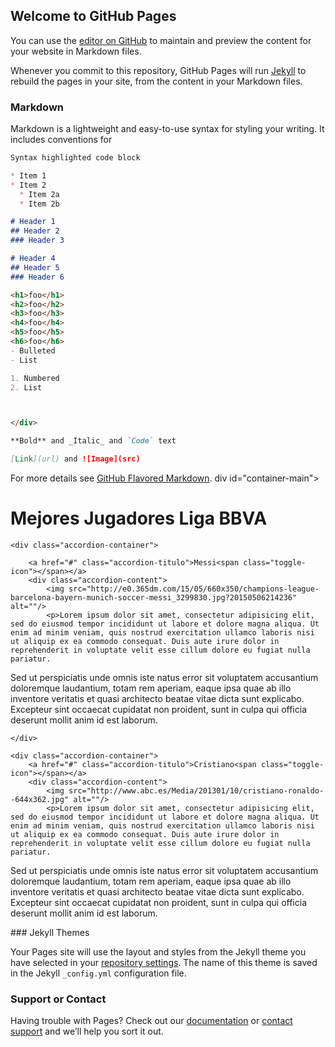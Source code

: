 ## Welcome to GitHub Pages

You can use the [editor on GitHub](https://github.com/Consejo-MOYSP/Consejo-MOYSP.github.io/edit/master/docs/index.md) to maintain and preview the content for your website in Markdown files.

Whenever you commit to this repository, GitHub Pages will run [Jekyll](https://jekyllrb.com/) to rebuild the pages in your site, from the content in your Markdown files.

### Markdown

Markdown is a lightweight and easy-to-use syntax for styling your writing. It includes conventions for

```markdown
Syntax highlighted code block

* Item 1
* Item 2
  * Item 2a
  * Item 2b

# Header 1
## Header 2
### Header 3

# Header 4
## Header 5
### Header 6

<h1>foo</h1>
<h2>foo</h2>
<h3>foo</h3>
<h4>foo</h4>
<h5>foo</h5>
<h6>foo</h6>
- Bulleted
- List

1. Numbered
2. List



</div>

**Bold** and _Italic_ and `Code` text

[Link](url) and ![Image](src)
```

For more details see [GitHub Flavored Markdown](https://guides.github.com/features/mastering-markdown/).
div id="container-main">

<h1>Mejores Jugadores Liga BBVA</h1>

	<div class="accordion-container">
	
		<a href="#" class="accordion-titulo">Messi<span class="toggle-icon"></span></a>
		<div class="accordion-content">
			<img src="http://e0.365dm.com/15/05/660x350/champions-league-barcelona-bayern-munich-soccer-messi_3299830.jpg?20150506214236" alt=""/>
			<p>Lorem ipsum dolor sit amet, consectetur adipisicing elit, sed do eiusmod tempor incididunt ut labore et dolore magna aliqua. Ut enim ad minim veniam, quis nostrud exercitation ullamco laboris nisi ut aliquip ex ea commodo consequat. Duis aute irure dolor in reprehenderit in voluptate velit esse cillum dolore eu fugiat nulla pariatur.

Sed ut perspiciatis unde omnis iste natus error sit voluptatem accusantium doloremque laudantium, totam rem aperiam, eaque ipsa quae ab illo inventore veritatis et quasi architecto beatae vitae dicta sunt explicabo. Excepteur sint occaecat cupidatat non proident, sunt in culpa qui officia deserunt mollit anim id est laborum.</p>
		</div>
		
	</div>
	
	<div class="accordion-container">
		<a href="#" class="accordion-titulo">Cristiano<span class="toggle-icon"></span></a>
		<div class="accordion-content">
			<img src="http://www.abc.es/Media/201301/10/cristiano-ronaldo--644x362.jpg" alt=""/>
			<p>Lorem ipsum dolor sit amet, consectetur adipisicing elit, sed do eiusmod tempor incididunt ut labore et dolore magna aliqua. Ut enim ad minim veniam, quis nostrud exercitation ullamco laboris nisi ut aliquip ex ea commodo consequat. Duis aute irure dolor in reprehenderit in voluptate velit esse cillum dolore eu fugiat nulla pariatur.

Sed ut perspiciatis unde omnis iste natus error sit voluptatem accusantium doloremque laudantium, totam rem aperiam, eaque ipsa quae ab illo inventore veritatis et quasi architecto beatae vitae dicta sunt explicabo. Excepteur sint occaecat cupidatat non proident, sunt in culpa qui officia deserunt mollit anim id est laborum.</p>
		</div>
	</div>

</div>
### Jekyll Themes

Your Pages site will use the layout and styles from the Jekyll theme you have selected in your [repository settings](https://github.com/Consejo-MOYSP/Consejo-MOYSP.github.io/settings). The name of this theme is saved in the Jekyll `_config.yml` configuration file.

### Support or Contact

Having trouble with Pages? Check out our [documentation](https://docs.github.com/categories/github-pages-basics/) or [contact support](https://github.com/contact) and we’ll help you sort it out.
